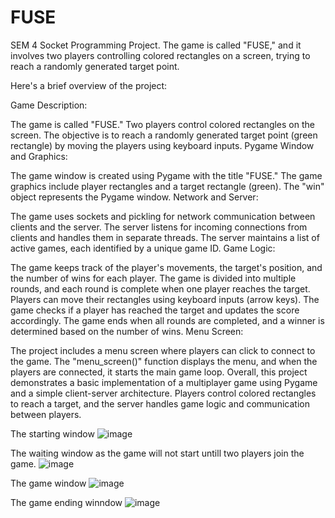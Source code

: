 # FUSE
SEM 4 Socket Programming Project.
The game is called "FUSE," and it involves two players controlling colored rectangles on a screen, trying to reach a randomly generated target point.

Here's a brief overview of the project:

Game Description:

The game is called "FUSE."
Two players control colored rectangles on the screen.
The objective is to reach a randomly generated target point (green rectangle) by moving the players using keyboard inputs.
Pygame Window and Graphics:

The game window is created using Pygame with the title "FUSE."
The game graphics include player rectangles and a target rectangle (green).
The "win" object represents the Pygame window.
Network and Server:

The game uses sockets and pickling for network communication between clients and the server.
The server listens for incoming connections from clients and handles them in separate threads.
The server maintains a list of active games, each identified by a unique game ID.
Game Logic:

The game keeps track of the player's movements, the target's position, and the number of wins for each player.
The game is divided into multiple rounds, and each round is complete when one player reaches the target.
Players can move their rectangles using keyboard inputs (arrow keys).
The game checks if a player has reached the target and updates the score accordingly.
The game ends when all rounds are completed, and a winner is determined based on the number of wins.
Menu Screen:

The project includes a menu screen where players can click to connect to the game.
The "menu_screen()" function displays the menu, and when the players are connected, it starts the main game loop.
Overall, this project demonstrates a basic implementation of a multiplayer game using Pygame and a simple client-server architecture. Players control colored rectangles to reach a target, and the server handles game logic and communication between players.

The starting window
![image](https://github.com/Mana120/FUSE/assets/90771545/4eade5ee-25e5-42ae-8ba0-038182af96d1)


The waiting window as the game will not start untill two players join the game.
![image](https://github.com/Mana120/FUSE/assets/90771545/0ab5f15e-fdd5-4227-98f4-18a98e10e492)


The game window
![image](https://github.com/Mana120/FUSE/assets/90771545/30e5df50-3599-447b-8057-62a8f1282443)

The game ending winndow
![image](https://github.com/Mana120/FUSE/assets/90771545/e9f8ea33-44b2-40ec-a38c-278d20153611)


